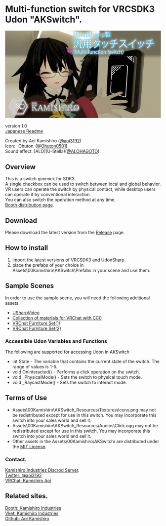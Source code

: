 # Multi-function switch for VRCSDK3 Udon "AKSwitch".  
![HeaderImage](../Images/Thumb.png)  

version 1.0  
[Japanese Readme][00]  

Created by Aoi Kamishiro ([@aoi3192][01])  
Icon: -Ohuton-([@Ohuton0501][02])  
Sound effect: \[ALO\](U-Stella)([@ALOHAGOTO][03])  

## Overview
This is a switch gimmick for SDK3.  
A single checkbox can be used to switch between local and global behavior.  
VR users can operate the switch by physical contact, while desktop users can operate it by conventional interaction.  
You can also switch the operation method at any time.  
[Booth distribution page][71].  

## Download  
Please download the latest version from the [Release][21] page.  

## How to install  
1. import the latest versions of VRCSDK3 and UdonSharp.  
2. place the prefabs of your choice in Assets\00Kamishiro\AKSwitch\Prefabs in your scene and use them.  

## Sample Scenes  
In order to use the sample scene, you will need the following additional assets.  
* [USharpVideo](https://github.com/MerlinVR/USharpVideo)  
* [Collection of materials for VRChat with CC0](https://coquelicotz.booth.pm/items/2516986)  
* [VRChat Furniture Set(1)](https://coquelicotz.booth.pm/items/1276329)  
* [VRChat Furniture Set(2)](https://coquelicotz.booth.pm/items/1573249)  

### Accessible Udon Variables and Functions  
The following are supported for accessing Udon in AKSwitch  
* int State - The variable that contains the current state of the switch. The range of values is 1-5.  
* void OnInteracted() - Performs a click operation on the switch.  
* void _PhysicalMode() - Sets the switch to physical touch mode.  
* void _RaycastMode() - Sets the switch to interact mode.  

## Terms of Use  
* Assets\00Kamishiro\AKSwitch\_Resources\Textures\Icons.png may not be redistributed except for use in this switch. You may incorporate this switch into your sales world and sell it.  
* Assets\00Kamishiro\AKSwitch\_Resources\Audios\Click.ogg may not be redistributed except for use in this switch. You may incorporate this switch into your sales world and sell it.  
* Other assets in the Assets\00Kamishiro\AKSwitch\ are distributed under the [MIT License][61].  

### Contact.  
[Kamishiro Industries Discrod Server][81].  
[Twitter: @aoi3192][82]  
[VRChat: Kamishiro Aoi][83]  

## Related sites.  
[Booth: Kamishiro Industries][91]  
[Vket: Kamishiro Industries][92]  
[Github: Aoi Kamishiro][93]  

[00]:AKSwitch-README_JP.md
[01]:https://twitter.com/aoi3192
[02]:https://twitter.com/Ohuton0501
[03]:https://twitter.com/ALOHAGOTO
[21]:https://github.com/AoiKamishiro/VRC_UdonPrefabs/releases
[61]:LICENSE-MIT
[71]:https://kamishirolab.booth.pm/items/3159633
[81]:https://discord.gg/8muNKrzaSK
[82]:https://twitter.com/aoi3192
[83]:https://www.vrchat.com/home/user/usr_19514816-2cf8-43cc-a046-9e2d87d15af7
[91]:https://kamishirolab.booth.pm/
[92]:https://www.v-market.work/ec/shops/1810/detail/
[93]:https://github.com/AoiKamishiro
